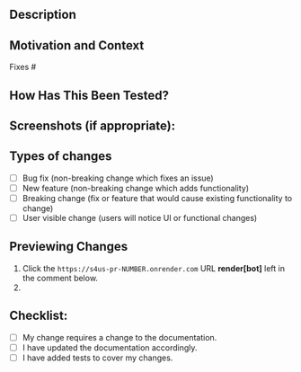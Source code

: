 <!--- Provide a general summary of your changes in the Title above -->

## Description

<!--- Describe or list your changes in detail -->

## Motivation and Context

<!--- Why is this change required? What problem does it solve? -->
<!--- If it fixes an open issue, please link to the issue here. -->

Fixes #

## How Has This Been Tested?

<!--- Please describe in detail how you tested your changes. -->
<!--- Are these changes covered by new tests or existing tests? -->
<!--- How else did you test these changes? -->

## Screenshots (if appropriate):

## Types of changes

<!--- What types of changes does your code introduce? Put an `x` in all the boxes that apply: -->

- [ ] Bug fix (non-breaking change which fixes an issue)
- [ ] New feature (non-breaking change which adds functionality)
- [ ] Breaking change (fix or feature that would cause existing functionality to change)
- [ ] User visible change (users will notice UI or functional changes)

## Previewing Changes

<!--- Delete this section if there are no user visible changes. --->
<!--- List out the steps needed to preview the user visible changes. --->
<!--- Be very specific about what to look for and what things to try. --->

1. Click the `https://s4us-pr-NUMBER.onrender.com` URL **render[bot]** left in the comment below.
2.

## Checklist:

<!--- Go over all the following points, and put an `x` in all the boxes that apply. -->
<!--- If you're unsure about any of these, don't hesitate to ask. We're here to help! -->

- [ ] My change requires a change to the documentation.
- [ ] I have updated the documentation accordingly.
- [ ] I have added tests to cover my changes.
